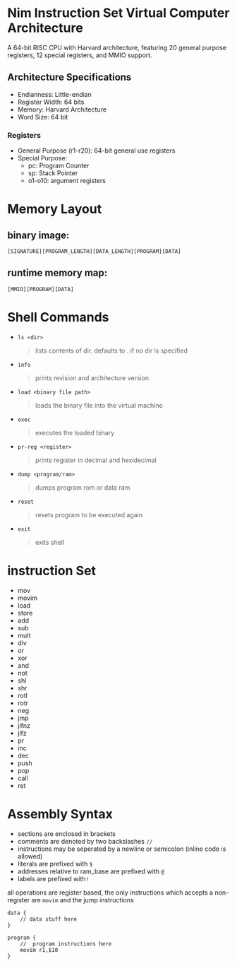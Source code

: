 # Nim Instruction Set Virtual Computer Architecture

A 64-bit RISC CPU with Harvard architecture, featuring 20 general purpose registers, 12 special registers, and MMIO support.

## Architecture Specifications
  - Endianness: Little-endian
  - Register Width: 64 bits
  - Memory: Harvard Architecture
  - Word Size: 64 bit

### Registers
  - General Purpose (r1-r20): 64-bit general use registers
  - Special Purpose:
    - pc: Program Counter
    - sp: Stack Pointer
    - o1-o10: argument registers


# Memory Layout
  ## binary image:
    [SIGNATURE][PROGRAM_LENGTH][DATA_LENGTH][PROGRAM][DATA]
  ## runtime memory map:
    [MMIO][PROGRAM][DATA]
# Shell Commands
  - `ls <dir>`
  	> lists contents of dir. defaults to . if no dir is specified
  - `info`
    > prints revision and architecture version
  - `load <binary file path>`
    > loads the binary file into the virtual machine
  - `exec`
    > executes the loaded binary
  - `pr-reg <register>`
    > prints register in decimal and hexidecimal
  - `dump <program/ram>`
    > dumps program rom or data ram
  - `reset`
    > resets program to be executed again
  - `exit`
    > exits shell


# instruction Set
  - mov
  - movim
  - load
  - store
  - add
  - sub
  - mult
  - div
  - or
  - xor
  - and
  - not
  - shl
  - shr
  - rotl
  - rotr
  - neg
  - jmp
  - jifnz
  - jifz
  - pr
  - inc
  - dec
  - push
  - pop
  - call
  - ret

# Assembly Syntax
- sections are enclosed in brackets
- comments are denoted by two backslashes `//`
- instructions may be seperated by a newline or semicolon (inline code is allowed)
- literals are prefixed with `$`
- addresses relative to ram_base are prefixed with `@`
- labels are prefixed with`!`

all operations are register based, the only instructions which accepts a non-register are `movim` and the jump instructions

```assembly
data {
	// data stuff here
}

program {
	// 	program instructions here
	movim r1,$10
}
```

